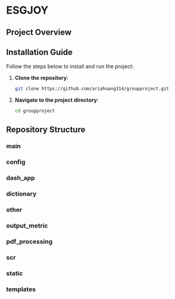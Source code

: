 # ESGJOY
## Project Overview

## Installation Guide

Follow the steps below to install and run the project:

1. **Clone the repository**:

   ```bash
   git clone https://github.com/ariahuang314/groupproject.git
   ```
2. **Navigate to the project directory**:

   ```bash
   cd groupproject
   ```
## Repository Structure

### main

### config

### dash_app

### dictionary

### other

### output_metric

### pdf_processing

### scr

### static

### templates
